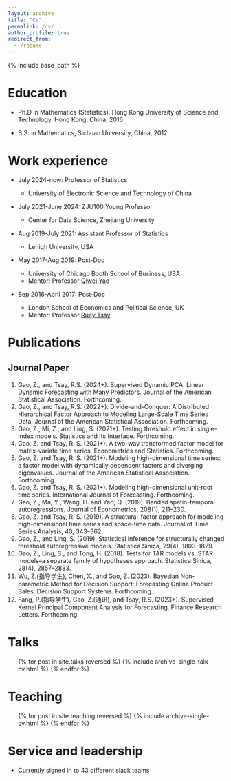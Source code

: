 ```yaml
---
layout: archive
title: "CV"
permalink: /cv/
author_profile: true
redirect_from:
  - /resume
---
```


{% include base_path %}

Education
======
* Ph.D in Mathematics (Statistics), Hong Kong University of Science and Technology, Hong Kong, China, 2016

* B.S. in Mathematics, Sichuan University, China, 2012

Work experience
======
* July 2024-now: Professor of Statistics
  * University of Electronic Science and Technology of China


* July 2021-June 2024: ZJU100 Young Professor
  * Center for Data Science, Zhejiang University
    

* Aug 2019-July 2021: Assistant Professor of Statistics
  * Lehigh University, USA
    

* May 2017-Aug 2019: Post-Doc
  * University of Chicago Booth School of Business, USA
  * Mentor: Professor [Qiwei Yao](https://stats.lse.ac.uk/q.yao/)

* Sep 2016-April 2017: Post-Doc
  * London School of Economics and Political Science, UK
  * Mentor: Professor [Ruey Tsay](https://www.chicagobooth.edu/faculty/emeriti/ruey-s-tsay)
  


Publications
======
## Journal Paper

<ol>
<li>Gao, Z., and Tsay, R.S. (2024+). Supervised Dynamic PCA: Linear Dynamic Forecasting with Many Predictors. Journal of the American Statistical Association. Forthcoming.</li>
<li>Gao, Z., and Tsay, R.S. (2022+). Divide-and-Conquer: A Distributed Hierarchical Factor Approach to Modeling Large-Scale Time Series Data. Journal of the American Statistical Association. Forthcoming.</li>
<li>Gao, Z., Mi, Z., and Ling, S. (2021+). Testing threshold effect in single-index models.  Statistics and Its Interface. Forthcoming. </li>
<li>Gao, Z. and Tsay, R. S. (2021+). A two-way transformed factor model for matrix-variate time series.  Econometrics and Statistics. Forthcoming.</li>
<li>Gao, Z. and Tsay, R. S. (2021+). Modeling high-dimensional time series: a factor model with dynamically dependent factors and diverging eigenvalues. Journal of the American Statistical Association. Forthcoming.</li>
<li>Gao, Z. and Tsay, R. S. (2021+). Modeling high-dimensional unit-root time series. International Journal of Forecasting. Forthcoming.</li>
<li>Gao, Z., Ma, Y., Wang, H. and Yao, Q. (2019). Banded spatio-temporal autoregressions. Journal of Econometrics, 208(1), 211–230.</li>
<li>Gao, Z. and Tsay, R. S. (2019). A structural-factor approach for modeling high-dimensional time series and space-time data. Journal of Time Series Analysis, 40, 343–362. </li>
<li>Gao, Z., and Ling, S. (2019). Statistical inference for structurally changed threshold autoregressive models. Statistica Sinica, 29(4), 1803–1829.</li>
<li>Gao, Z., Ling, S., and Tong, H. (2018). Tests for TAR models vs. STAR models–a separate family of hypotheses approach. Statistica Sinica, 28(4), 2857–2883.</li>
<li>Wu, Z.(指导学生), Chen, X., and Gao, Z. (2023). Bayesian Non-parametric Method for Decision Support: Forecasting Online Product Sales. Decision Support Systems. Forthcoming.</li>
<li>Fang, P.(指导学生), Gao, Z.(通讯), and Tsay, R.S. (2023+). Supervised Kernel Principal Component Analysis for Forecasting. Finance Research Letters. Forthcoming.</li>
</ol>
 
  
Talks
======
  <ul>{% for post in site.talks reversed %}
    {% include archive-single-talk-cv.html  %}
  {% endfor %}</ul>
  
Teaching
======
  <ul>{% for post in site.teaching reversed %}
    {% include archive-single-cv.html %}
  {% endfor %}</ul>
  
Service and leadership
======
* Currently signed in to 43 different slack teams
